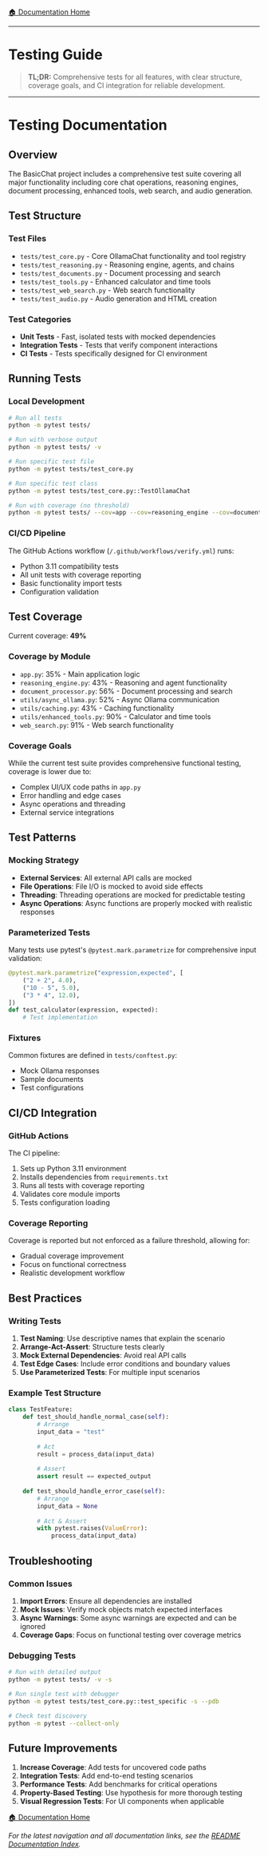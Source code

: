 [🏠 Documentation Home](../README.md#documentation)

---

# Testing Guide

> **TL;DR:** Comprehensive tests for all features, with clear structure, coverage goals, and CI integration for reliable development.

---

# Testing Documentation

## Overview

The BasicChat project includes a comprehensive test suite covering all major functionality including core chat operations, reasoning engines, document processing, enhanced tools, web search, and audio generation.

## Test Structure

### Test Files

- `tests/test_core.py` - Core OllamaChat functionality and tool registry
- `tests/test_reasoning.py` - Reasoning engine, agents, and chains
- `tests/test_documents.py` - Document processing and search
- `tests/test_tools.py` - Enhanced calculator and time tools
- `tests/test_web_search.py` - Web search functionality
- `tests/test_audio.py` - Audio generation and HTML creation

### Test Categories

- **Unit Tests** - Fast, isolated tests with mocked dependencies
- **Integration Tests** - Tests that verify component interactions
- **CI Tests** - Tests specifically designed for CI environment

## Running Tests

### Local Development

```bash
# Run all tests
python -m pytest tests/

# Run with verbose output
python -m pytest tests/ -v

# Run specific test file
python -m pytest tests/test_core.py

# Run specific test class
python -m pytest tests/test_core.py::TestOllamaChat

# Run with coverage (no threshold)
python -m pytest tests/ --cov=app --cov=reasoning_engine --cov=document_processor --cov=utils --cov=web_search --cov-report=term-missing
```

### CI/CD Pipeline

The GitHub Actions workflow (`/.github/workflows/verify.yml`) runs:
- Python 3.11 compatibility tests
- All unit tests with coverage reporting
- Basic functionality import tests
- Configuration validation

## Test Coverage

Current coverage: **49%**

### Coverage by Module

- `app.py`: 35% - Main application logic
- `reasoning_engine.py`: 43% - Reasoning and agent functionality
- `document_processor.py`: 56% - Document processing and search
- `utils/async_ollama.py`: 52% - Async Ollama communication
- `utils/caching.py`: 43% - Caching functionality
- `utils/enhanced_tools.py`: 90% - Calculator and time tools
- `web_search.py`: 91% - Web search functionality

### Coverage Goals

While the current test suite provides comprehensive functional testing, coverage is lower due to:
- Complex UI/UX code paths in `app.py`
- Error handling and edge cases
- Async operations and threading
- External service integrations

## Test Patterns

### Mocking Strategy

- **External Services**: All external API calls are mocked
- **File Operations**: File I/O is mocked to avoid side effects
- **Threading**: Threading operations are mocked for predictable testing
- **Async Operations**: Async functions are properly mocked with realistic responses

### Parameterized Tests

Many tests use pytest's `@pytest.mark.parametrize` for comprehensive input validation:

```python
@pytest.mark.parametrize("expression,expected", [
    ("2 + 2", 4.0),
    ("10 - 5", 5.0),
    ("3 * 4", 12.0),
])
def test_calculator(expression, expected):
    # Test implementation
```

### Fixtures

Common fixtures are defined in `tests/conftest.py`:
- Mock Ollama responses
- Sample documents
- Test configurations

## CI/CD Integration

### GitHub Actions

The CI pipeline:
1. Sets up Python 3.11 environment
2. Installs dependencies from `requirements.txt`
3. Runs all tests with coverage reporting
4. Validates core module imports
5. Tests configuration loading

### Coverage Reporting

Coverage is reported but not enforced as a failure threshold, allowing for:
- Gradual coverage improvement
- Focus on functional correctness
- Realistic development workflow

## Best Practices

### Writing Tests

1. **Test Naming**: Use descriptive names that explain the scenario
2. **Arrange-Act-Assert**: Structure tests clearly
3. **Mock External Dependencies**: Avoid real API calls
4. **Test Edge Cases**: Include error conditions and boundary values
5. **Use Parameterized Tests**: For multiple input scenarios

### Example Test Structure

```python
class TestFeature:
    def test_should_handle_normal_case(self):
        # Arrange
        input_data = "test"
        
        # Act
        result = process_data(input_data)
        
        # Assert
        assert result == expected_output
    
    def test_should_handle_error_case(self):
        # Arrange
        input_data = None
        
        # Act & Assert
        with pytest.raises(ValueError):
            process_data(input_data)
```

## Troubleshooting

### Common Issues

1. **Import Errors**: Ensure all dependencies are installed
2. **Mock Issues**: Verify mock objects match expected interfaces
3. **Async Warnings**: Some async warnings are expected and can be ignored
4. **Coverage Gaps**: Focus on functional testing over coverage metrics

### Debugging Tests

```bash
# Run with detailed output
python -m pytest tests/ -v -s

# Run single test with debugger
python -m pytest tests/test_core.py::test_specific -s --pdb

# Check test discovery
python -m pytest --collect-only
```

## Future Improvements

1. **Increase Coverage**: Add tests for uncovered code paths
2. **Integration Tests**: Add end-to-end testing scenarios
3. **Performance Tests**: Add benchmarks for critical operations
4. **Property-Based Testing**: Use hypothesis for more thorough testing
5. **Visual Regression Tests**: For UI components when applicable 

[🏠 Documentation Home](../README.md#documentation)

_For the latest navigation and all documentation links, see the [README Documentation Index](../README.md#documentation)._
